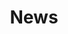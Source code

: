 ---
header:
  overlay_image: /images/covers/banner_events.jpg
  overlay_filter: 0.1
  caption: "A photo of a paper given at Arabic Pasts"
title: News
layout: tag
permalink: /research/news
taxonomy: news
sidebar:
  nav: "research"
---
